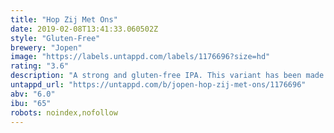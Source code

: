 ```yaml
---
title: "Hop Zij Met Ons"
date: 2019-02-08T13:41:33.060502Z
style: "Gluten-Free"
brewery: "Jopen"
image: "https://labels.untappd.com/labels/1176696?size=hd"
rating: "3.6"
description: "A strong and gluten-free IPA. This variant has been made with mosaic hops and has a pronounced mix of piney, tropical and citrussy hoppy aroma's."
untappd_url: "https://untappd.com/b/jopen-hop-zij-met-ons/1176696"
abv: "6.0"
ibu: "65"
robots: noindex,nofollow
---
```

